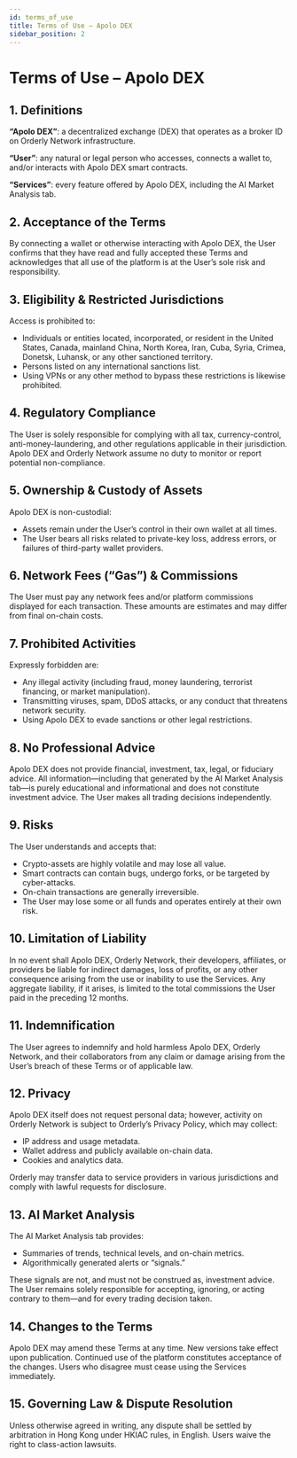 ```yaml
---
id: terms_of_use
title: Terms of Use – Apolo DEX
sidebar_position: 2
---
```


# Terms of Use – Apolo DEX

## 1. Definitions

**“Apolo DEX”**: a decentralized exchange (DEX) that operates as a broker ID on Orderly Network infrastructure.

**“User”**: any natural or legal person who accesses, connects a wallet to, and/or interacts with Apolo DEX smart contracts.

**“Services”**: every feature offered by Apolo DEX, including the AI Market Analysis tab.

## 2. Acceptance of the Terms

By connecting a wallet or otherwise interacting with Apolo DEX, the User confirms that they have read and fully accepted these Terms and acknowledges that all use of the platform is at the User’s sole risk and responsibility.

## 3. Eligibility & Restricted Jurisdictions

Access is prohibited to:

- Individuals or entities located, incorporated, or resident in the United States, Canada, mainland China, North Korea, Iran, Cuba, Syria, Crimea, Donetsk, Luhansk, or any other sanctioned territory.
- Persons listed on any international sanctions list.
- Using VPNs or any other method to bypass these restrictions is likewise prohibited.

## 4. Regulatory Compliance

The User is solely responsible for complying with all tax, currency-control, anti-money-laundering, and other regulations applicable in their jurisdiction. Apolo DEX and Orderly Network assume no duty to monitor or report potential non-compliance.

## 5. Ownership & Custody of Assets

Apolo DEX is non-custodial:

- Assets remain under the User’s control in their own wallet at all times.
- The User bears all risks related to private-key loss, address errors, or failures of third-party wallet providers.

## 6. Network Fees (“Gas”) & Commissions

The User must pay any network fees and/or platform commissions displayed for each transaction. These amounts are estimates and may differ from final on-chain costs.

## 7. Prohibited Activities

Expressly forbidden are:

- Any illegal activity (including fraud, money laundering, terrorist financing, or market manipulation).
- Transmitting viruses, spam, DDoS attacks, or any conduct that threatens network security.
- Using Apolo DEX to evade sanctions or other legal restrictions.

## 8. No Professional Advice

Apolo DEX does not provide financial, investment, tax, legal, or fiduciary advice. All information—including that generated by the AI Market Analysis tab—is purely educational and informational and does not constitute investment advice. The User makes all trading decisions independently.

## 9. Risks

The User understands and accepts that:

- Crypto-assets are highly volatile and may lose all value.
- Smart contracts can contain bugs, undergo forks, or be targeted by cyber-attacks.
- On-chain transactions are generally irreversible.
- The User may lose some or all funds and operates entirely at their own risk.

## 10. Limitation of Liability

In no event shall Apolo DEX, Orderly Network, their developers, affiliates, or providers be liable for indirect damages, loss of profits, or any other consequence arising from the use or inability to use the Services. Any aggregate liability, if it arises, is limited to the total commissions the User paid in the preceding 12 months.

## 11. Indemnification

The User agrees to indemnify and hold harmless Apolo DEX, Orderly Network, and their collaborators from any claim or damage arising from the User’s breach of these Terms or of applicable law.

## 12. Privacy

Apolo DEX itself does not request personal data; however, activity on Orderly Network is subject to Orderly’s Privacy Policy, which may collect:

- IP address and usage metadata.
- Wallet address and publicly available on-chain data.
- Cookies and analytics data.

Orderly may transfer data to service providers in various jurisdictions and comply with lawful requests for disclosure.

## 13. AI Market Analysis

The AI Market Analysis tab provides:

- Summaries of trends, technical levels, and on-chain metrics.
- Algorithmically generated alerts or “signals.”

These signals are not, and must not be construed as, investment advice. The User remains solely responsible for accepting, ignoring, or acting contrary to them—and for every trading decision taken.

## 14. Changes to the Terms

Apolo DEX may amend these Terms at any time. New versions take effect upon publication. Continued use of the platform constitutes acceptance of the changes. Users who disagree must cease using the Services immediately.

## 15. Governing Law & Dispute Resolution

Unless otherwise agreed in writing, any dispute shall be settled by arbitration in Hong Kong under HKIAC rules, in English. Users waive the right to class-action lawsuits.
